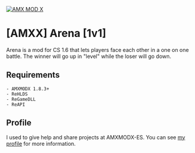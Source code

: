 [![AMX MOD X](https://badgen.net/badge/Powered%20by/AMXMODX/0e83cd)](https://amxmodx.org)

# [AMXX] Arena [1v1]

Arena is a mod for CS 1.6 that lets players face each other in a one on one battle. The winner will go up in "level" while the loser will go down.

## Requirements

```
- AMXMODX 1.8.3+
- ReHLDS
- ReGameDLL
- ReAPI
```

## Profile

I used to give help and share projects at AMXMODX-ES. You can see [my profile](https://amxmodx-es.com/Manu) for more information.